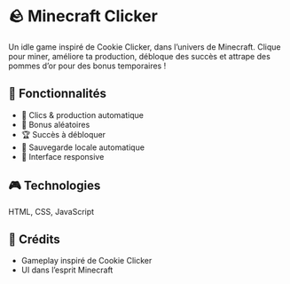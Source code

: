 # 🪨 Minecraft Clicker

Un idle game inspiré de Cookie Clicker, dans l’univers de Minecraft. Clique pour miner, améliore ta production, débloque des succès et attrape des pommes d’or pour des bonus temporaires !

## 🔧 Fonctionnalités
- 💎 Clics & production automatique
- 🍎 Bonus aléatoires
- 🏆 Succès à débloquer
- 💾 Sauvegarde locale automatique
- 📱 Interface responsive

## 🎮 Technologies
HTML, CSS, JavaScript

## 🙏 Crédits
- Gameplay inspiré de Cookie Clicker
- UI dans l’esprit Minecraft
